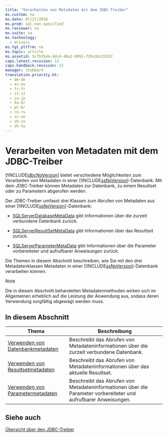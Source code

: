```yaml
---
title: "Verarbeiten von Metadaten mit dem JDBC-Treiber"
ms.custom: na
ms.date: 07/27/2016
ms.prod: sql-non-specified
ms.reviewer: na
ms.suite: na
ms.technology: 
  - drivers
ms.tgt_pltfrm: na
ms.topic: article
ms.assetid: 5cfb35d4-ddcd-40a2-8091-f29cddc32552
caps.latest.revision: 12
caps.handback.revision: 12
manager: jhubbard
translation.priority.ht: 
  - de-de
  - es-es
  - fr-fr
  - it-it
  - ja-jp
  - ko-kr
  - pt-br
  - ru-ru
  - sv-se
  - zh-cn
  - zh-tw
---
```

# Verarbeiten von Metadaten mit dem JDBC-Treiber
  [!INCLUDE[jdbcNoVersion](../content/includes/jdbcNoVersion_md.md)] bietet verschiedene Möglichkeiten zum Verarbeiten von Metadaten in einer [!INCLUDE[ssNoVersion](../content/includes/ssNoVersion_md.md)]\-Datenbank. Mit dem JDBC\-Treiber können Metadaten zur Datenbank, zu einem Resultset oder zu Parametern abgerufen werden.  
  
 Der JDBC\-Treiber umfasst drei Klassen zum Abrufen von Metadaten aus einer [!INCLUDE[ssNoVersion](../content/includes/ssNoVersion_md.md)]\-Datenbank:  
  
-   [SQLServerDatabaseMetaData](../content/SQLServerDatabaseMetaData-Class.md) gibt Informationen über die zurzeit verbundene Datenbank zurück.  
  
-   [SQLServerResultSetMetaData](../content/SQLServerResultSetMetaData-Class.md) gibt Informationen über das Resultset zurück.  
  
-   [SQLServerParameterMetaData](../content/SQLServerParameterMetaData-Class.md) gibt Informationen über die Parameter vorbereiteter und aufrufbarer Anweisungen zurück.  
  
 Die Themen in diesem Abschnitt beschreiben, wie Sie mit den drei Metadatenklassen Metadaten in einer [!INCLUDE[ssNoVersion](../content/includes/ssNoVersion_md.md)]\-Datenbank verarbeiten können.  
  
> [!NOTE]  
>  Die in diesem Abschnitt behandelten Metadatenmethoden wirken sich im Allgemeinen erheblich auf die Leistung der Anwendung aus, sodass deren Verwendung sorgfältig abgewägt werden muss.  
  
## In diesem Abschnitt  
  
|Thema|Beschreibung|  
|-----------|------------------|  
|[Verwenden von Datenbankmetadaten](../content/Using-Database-Metadata.md)|Beschreibt das Abrufen von Metadateninformationen über die zurzeit verbundene Datenbank.|  
|[Verwenden von Resultsetmetadaten](../content/Using-Result-Set-Metadata.md)|Beschreibt das Abrufen von Metadateninformationen über das aktuelle Resultset.|  
|[Verwenden von Parametermetadaten](../content/Using-Parameter-Metadata.md)|Beschreibt das Abrufen von Metadateninformationen über die Parameter vorbereiteter und aufrufbarer Anweisungen.|  
  
## Siehe auch  
 [Übersicht über den JDBC-Treiber](../content/Overview-of-the-JDBC-Driver.md)  
  
  